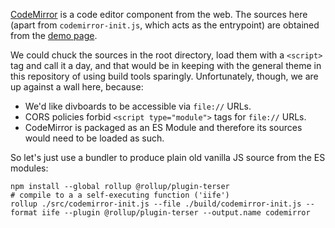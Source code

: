 
[CodeMirror](https://codemirror.net/) is a code editor component from the web. The sources here (apart from `codemirror-init.js`, which acts as the entrypoint) are obtained from the [demo page](https://codemirror.net/try/).

We could chuck the sources in the root directory, load them with a `<script>` tag and call it a day, and that would be in keeping with the general theme in this repository of using build tools sparingly. Unfortunately, though, we are up against a wall here, because:

 - We'd like divboards to be accessible via `file://` URLs.
 - CORS policies forbid `<script type="module">` tags for `file://` URLs.
 - CodeMirror is packaged as an ES Module and therefore its sources would need to be loaded as such.

So let's just use a bundler to produce plain old vanilla JS source from the ES modules:

```
npm install --global rollup @rollup/plugin-terser
# compile to a a self-executing function ('iife')
rollup ./src/codemirror-init.js --file ./build/codemirror-init.js --format iife --plugin @rollup/plugin-terser --output.name codemirror
```
